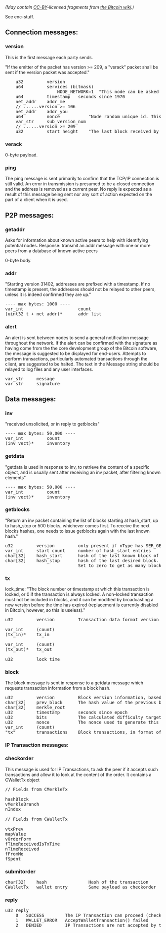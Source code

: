 
*(May contain [CC-BY](http://creativecommons.org/licenses/by/3.0/)-licensed fragments from [the Bitcoin wiki](https://en.bitcoin.it/wiki/Protocol_specification).)*


See enc-stuff.

## Connection messages:

### version
This is the first message each party sends.

"If the emitter of the packet has version >= 209, a "verack" packet shall be sent if the version packet was accepted."
<pre>
    u32         version
    u64         services (bitmask)
                    NODE_NETWORK=1  "This node can be asked for full blocks instead of just headers.
    u64         timestamp   seconds since 1970
    net_addr    addr_me
    // ......version >= 106
    net_addr    addr_you
    u64         nonce           "Node random unique id. This id is used to detect connections to self"
    var_str     sub_version_num
    // ......version >= 209
    u32         start_height    "The last block received by the emitting node"
</pre>

### verack
0-byte payload.

### ping
The ping message is sent primarily to confirm that the TCP/IP connection is still valid. An error in transmission is presumed to be a closed connection and the address is removed as a current peer. No reply is expected as a result of this message being sent nor any sort of action expected on the part of a client when it is used.


## P2P messages:

### getaddr
Asks for information about known active peers to help with identifying potential nodes. Response: transmit an addr message with one or more peers from a database of known active peers

0-byte body.

### addr
"Starting version 31402, addresses are prefixed with a timestamp. If no timestamp is present, the addresses should not be relayed to other peers, unless it is indeed confirmed they are up."
<pre>
---- max bytes: 1000 ----
var_int                     count
(uint32_t + net_addr)*      addr_list
</pre>

### alert
An alert is sent between nodes to send a general notification message throughout the network. If the alert can be confirmed with the signature as having come from the the core development group of the Bitcoin software, the message is suggested to be displayed for end-users. Attempts to perform transactions, particularly automated transactions through the client, are suggested to be halted. The text in the Message string should be relayed to log files and any user interfaces.
<pre>
var_str     message
var_str     signature
</pre>

## Data messages:

### inv
"received unsolicited, or in reply to getblocks"
<pre>
---- max bytes: 50,000 ----
var_int         count
(inv_vect)*     inventory
</pre>


### getdata
"getdata is used in response to inv, to retrieve the content of a specific object, and is usually sent after receiving an inv packet, after filtering known elements"
<pre>
---- max bytes: 50,000 ----
var_int         count
(inv_vect)*     inventory
</pre>


### getblocks
"Return an inv packet containing the list of blocks starting at hash_start, up to hash_stop or 500 blocks, whichever comes first. To receive the next blocks hashes, one needs to issue getblocks again with the last known hash."
<pre>
u32         version         only present if nType has SER_GETHASH set (purpose unknown)
var_int     start count     number of hash_start entries
char[32]    hash_start      hash of the last known block of the emitting node
char[32]    hash_stop       hash of the last desired block.
                            Set to zero to get as many blocks as possible (500)
</pre>


### tx

lock_time: "The block number or timestamp at which this transaction is locked, or 0 if the transaction is always locked. A non-locked transaction must not be included in blocks, and it can be modified by broadcasting a new version before the time has expired (replacement is currently disabled in Bitcoin, however, so this is useless)."

<pre>
u32         version         Transaction data format version

var_int     (count)
(tx_in)*    tx_in

var_int     (count)
(tx_out)*   tx_out

u32         lock_time
</pre>

### block
The block message is sent in response to a getdata message which requests transaction information from a block hash.
<pre>
u32         version         Block version information, based upon the software version creating this block
char[32]    prev_block      The hash value of the previous block this particular block references
char[32]    merkle_root     
u32         timestamp       seconds since epoch
u32         bits            The calculated difficulty target being used for this block
u32         nonce           The nonce used to generate this block to allow variations of the header and compute different hashes
var_int     (count)
"tx"        transactions    Block transactions, in format of "tx" command
</pre>


### IP Transaction messages:

### checkorder
This message is used for IP Transactions, to ask the peer if it accepts such transactions and allow it to look at the content of the order. It contains a CWalletTx object
<pre>
// Fields from CMerkleTx

hashBlock
vMerkleBranch
nIndex

// Fields from CWalletTx

vtxPrev
mapValue
vOrderForm
fTimeReceivedIsTxTime
nTimeReceived
fFromMe
fSpent
</pre>

### submitorder
<pre>
char[32]    hash                Hash of the transaction
CWalletTx   wallet_entry        Same payload as checkorder
</pre>

### reply
<pre>
u32 reply
    0   SUCCESS        The IP Transaction can proceed (checkorder), or has been accepted (submitorder)
    1   WALLET_ERROR   AcceptWalletTransaction() failed
    2   DENIED         IP Transactions are not accepted by this node
</pre>
